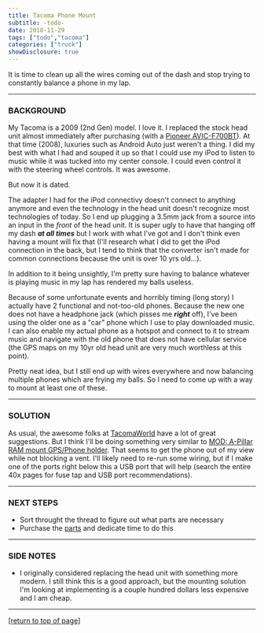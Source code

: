 ```yaml
---
title: Tacoma Phone Mount
subtitle: -todo-
date: 2018-11-29
tags: ["todo","tacoma"]
categories: ["truck"]
showDisclosure: true
---
```


It is time to clean up all the wires coming out of the dash and stop trying to
constantly balance a phone in my lap.<!--more-->

---

### BACKGROUND

My Tacoma is a 2009 (2nd Gen) model.  I love it.  I replaced the stock head unit
almost immediately after purchasing (with a
[Pioneer AVIC-F700BT](https://www.pioneerelectronics.com/PUSA/Car/GPS-Navigation/AVIC-F700BT)).
At that time (2008), luxuries such as Android Auto just weren't a thing.  I did
my best with what I had and souped it up so that I could use my iPod to listen
to music while it was tucked into my center console.  I could even control it
with the steering wheel controls.  It was awesome.

But now it is dated.

The adapter I had for the iPod connectivy doesn't connect to anything anymore
and even the technology in the head unit doesn't recognize most technologies of
today.  So I end up plugging a 3.5mm jack from a source into an input in the
*front* of the head unit.  It is super ugly to have that hanging off my dash
***at all times*** but I work with what I've got and I don't think even having
a mount will fix that (I'll research what I did to get the iPod connection in
the back, but I tend to think that the converter isn't made for common
connections because the unit is over 10 yrs old...).

In addition to it being unsightly, I'm pretty sure having to balance whatever is
playing music in my lap has rendered my balls useless.

Because of some unfortunate events and horribly timing (long story) I actually
have 2 functional and not-too-old phones.  Because the new one does not have a
headphone jack (which pisses me ***right*** off), I've been using the older one
as a "car" phone which I use to play downloaded music.  I can also enable my
actual phone as a hotspot and connect to it to stream music and navigate with
the old phone that does not have cellular service (the GPS maps on my 10yr old
head unit are very much worthless at this point).

Pretty neat idea, but I still end up with wires everywhere and now balancing
multiple phones which are frying my balls.  So I need to come up with a way to
mount at least one of these.

---

### SOLUTION

As usual, the awesome folks at [TacomaWorld](https://www.tacomaworld.com/) have
a lot of great suggestions.  But I think I'll be doing something very similar to
[MOD: A-Pillar RAM mount GPS/Phone holder](https://www.tacomaworld.com/threads/mod-a-pillar-ram-mount-gps-phone-holder.372250/).
That seems to get the phone out of my view while not blocking a vent.  I'll
likely need to re-run some wiring, but if I make one of the ports right below
this a USB port that will help (search the entire 40x pages for fuse tap and USB
port recommendations).

---

### NEXT STEPS

* Sort throught the thread to figure out what parts are necessary
* Purchase the [parts](https://amzn.to/2TTUr7s) and dedicate time to do this

---

### SIDE NOTES

* I originally considered replacing the head unit with something more modern.  I
  still think this is a good approach, but the mounting solution I'm looking at
  implementing is a couple hundred dollars less expensive and I am cheap.

---

[[return to top of page]](#main-navbar)
